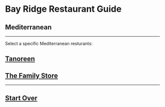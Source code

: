 # Bay Ridge Restaurant Guide
## Mediterranean
---
Select a specific Mediterranean resturants:
## [Tanoreen](http://tanoreen.com/)
## [The Family Store](http://familystorecooks.com/)
---
## [Start Over](../home.md)